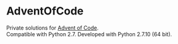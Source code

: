 # AdventOfCode
Private solutions for [Advent of Code](https://adventofcode.com/).  
Compatible with Python 2.7. Developed with Python 2.7.10 (64 bit).
